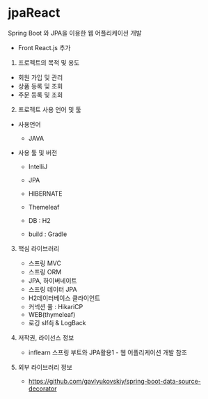 # jpaReact

Spring Boot 와 JPA을 이용한 웹 어플리케이션 개발
  + Front React.js 추가


1. 프로젝트의 목적 및 용도
 - 회원 가입 및 관리
 - 상품 등록 및 조회
 - 주문 등록 및 조회

2. 프로젝트 사용 언어 및 툴
 - 사용언어
    - JAVA

 - 사용 툴 및 버전
    - IntelliJ
    - JPA
    - HIBERNATE
    - Themeleaf
    
    - DB : H2
    - build : Gradle
              
3. 핵심 라이브러리
    - 스프링 MVC
    - 스프링 ORM
    - JPA, 하이버네이트
    - 스프링 데이터 JPA
    - H2데이터베이스 클라이언트
    - 커넥션 풀 : HikariCP
    - WEB(thymeleaf)
    - 로깅 slf4j & LogBack
   
4. 저작권, 라이선스 정보
    - inflearn 스프링 부트와 JPA활용1 - 웹 어플리케이션 개발 참조
   
5. 외부 라이브러리 정보
    - https://github.com/gavlyukovskiy/spring-boot-data-source-decorator
